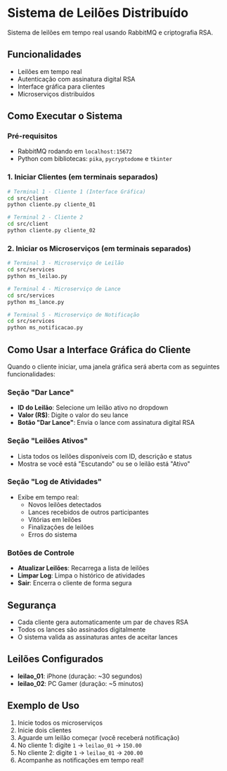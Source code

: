 # Sistema de Leilões Distribuído
Sistema de leilões em tempo real usando RabbitMQ e criptografia RSA.

## Funcionalidades
- Leilões em tempo real
- Autenticação com assinatura digital RSA
- Interface gráfica para clientes
- Microserviços distribuídos

## Como Executar o Sistema

### Pré-requisitos
- RabbitMQ rodando em `localhost:15672`
- Python com bibliotecas: `pika`, `pycryptodome` e `tkinter`

### 1. Iniciar Clientes (em terminais separados)

```bash
# Terminal 1 - Cliente 1 (Interface Gráfica)
cd src/client
python cliente.py cliente_01

# Terminal 2 - Cliente 2
cd src/client
python cliente.py cliente_02
```

### 2. Iniciar os Microserviços (em terminais separados)

```bash
# Terminal 3 - Microserviço de Leilão
cd src/services
python ms_leilao.py

# Terminal 4 - Microserviço de Lance
cd src/services
python ms_lance.py

# Terminal 5 - Microserviço de Notificação
cd src/services
python ms_notificacao.py
```

## Como Usar a Interface Gráfica do Cliente

Quando o cliente iniciar, uma janela gráfica será aberta com as seguintes funcionalidades:

### Seção "Dar Lance"
- **ID do Leilão**: Selecione um leilão ativo no dropdown
- **Valor (R$)**: Digite o valor do seu lance
- **Botão "Dar Lance"**: Envia o lance com assinatura digital RSA

### Seção "Leilões Ativos"
- Lista todos os leilões disponíveis com ID, descrição e status
- Mostra se você está "Escutando" ou se o leilão está "Ativo"

### Seção "Log de Atividades"
- Exibe em tempo real:
  - Novos leilões detectados
  - Lances recebidos de outros participantes
  - Vitórias em leilões
  - Finalizações de leilões
  - Erros do sistema

### Botões de Controle
- **Atualizar Leilões**: Recarrega a lista de leilões
- **Limpar Log**: Limpa o histórico de atividades
- **Sair**: Encerra o cliente de forma segura

## Segurança

- Cada cliente gera automaticamente um par de chaves RSA
- Todos os lances são assinados digitalmente
- O sistema valida as assinaturas antes de aceitar lances

## Leilões Configurados

- **leilao_01**: iPhone (duração: ~30 segundos)
- **leilao_02**: PC Gamer (duração: ~5 minutos)

## Exemplo de Uso

1. Inicie todos os microserviços
2. Inicie dois clientes
3. Aguarde um leilão começar (você receberá notificação)
4. No cliente 1: digite `1` → `leilao_01` → `150.00`
5. No cliente 2: digite `1` → `leilao_01` → `200.00`
6. Acompanhe as notificações em tempo real!